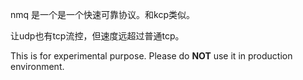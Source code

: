 nmq 是一个是一个快速可靠协议。和kcp类似。

让udp也有tcp流控，但速度远超过普通tcp。


This is for experimental purpose. Please do **NOT** use it in production environment.